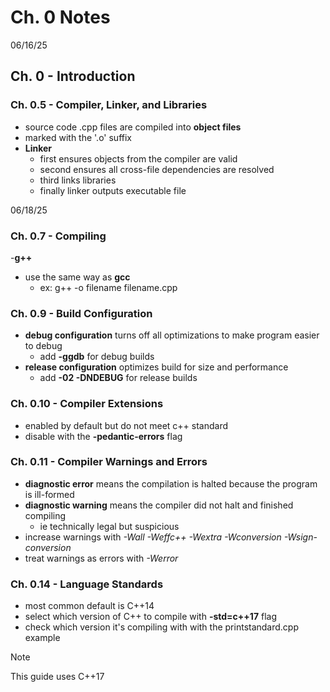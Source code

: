 # Ch. 0 Notes


06/16/25
## Ch. 0 - Introduction
### Ch. 0.5 - Compiler, Linker, and Libraries
-  source code .cpp files are compiled into **object files**
  - marked with the '.o' suffix
- **Linker**
  - first ensures objects from the compiler are valid
  - second ensures all cross-file dependencies are resolved
  - third links libraries
  - finally linker outputs executable file


06/18/25
### Ch. 0.7 - Compiling
-**g++**
  - use the same way as **gcc**
    - ex: g++ -o filename filename.cpp

### Ch. 0.9 - Build Configuration
- **debug configuration** turns off all optimizations to make program easier to debug
  - add **-ggdb** for debug builds
- **release configuration** optimizes build for size and performance
  - add **-02 -DNDEBUG** for release builds

### Ch. 0.10 - Compiler Extensions
- enabled by default but do not meet c++ standard
- disable with the **-pedantic-errors** flag


### Ch. 0.11 - Compiler Warnings and Errors
- **diagnostic error** means the compilation is halted because the program is ill-formed
- **diagnostic warning** means the compiler did not halt and finished compiling
  - ie technically legal but suspicious
- increase warnings with *-Wall -Weffc++ -Wextra -Wconversion -Wsign-conversion*
- treat warnings as errors with *-Werror*

### Ch. 0.14 - Language Standards
- most common default is C++14
- select which version of C++ to compile with **-std=c++17** flag
- check which version it's compiling with with the printstandard.cpp example
>[!NOTE]
>This guide uses C++17


